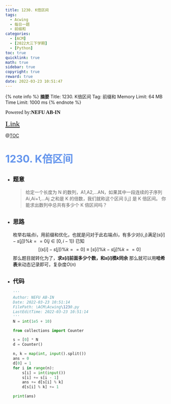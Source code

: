 ```yaml
---
title: 1230. K倍区间
tags:
  - Acwing
  - 每日一题
  - 前缀和
categories:
  - [ACM]
  - [2022大三下学期]
  - [Python]
toc: true
quicklink: true
math: true
sidebar: true
copyright: true
reward: true
date: 2022-03-23 10:51:47
---
```



{% note info %}
**摘要**
Title: 1230. K倍区间
Tag: 前缀和
Memory Limit: 64 MB
Time Limit: 1000 ms
{% endnote %}
<!-- more -->

<font size=3 face=楷体>Powered by:**NEFU AB-IN**</font>

<font color=#FFA500 size=5 face=楷体>[Link](https://www.acwing.com/problem/content/1232/)</font>

@[TOC](文章目录)

# <font color=#6495ED size=6>1230. K倍区间</font>

* ## <font size=4 face=粗体>题意</font>

  >给定一个长度为 N 的数列，A1,A2,…AN，如果其中一段连续的子序列 Ai,Ai+1,…Aj 之和是 K 的倍数，我们就称这个区间 [i,j] 是 K 倍区间。
  >你能求出数列中总共有多少个 K 倍区间吗？

* ## <font size=4 face=粗体>思路</font>

  枚举右端点i，用前缀和优化，也就是问对于此右端点i，有多少对$(i, j)$满足$(s[i] - s[j]) \% k == 0 (j\in[0, i - 1])$ 
  已知
  $$
  [(s[i] - s[j]) \% k == 0 ]\equiv [s[i] \% k - s[j] \% k == 0]
  $$
  那么题目就转化为了，**求$s[i]$前面多少个数，和$s[i]$模$k$同余**
  那么就可以用**哈希表**来动态记录即可，复杂度$O(n)$

* ## <font size=4 face=粗体>代码</font>

  ```python
  '''
  Author: NEFU AB-IN
  Date: 2022-03-23 10:51:14
  FilePath: \ACM\Acwing\1230.py
  LastEditTime: 2022-03-23 10:51:14
  '''
  N = int(1e5 + 10)

  from collections import Counter

  s = [0] * N
  d = Counter()

  n, k = map(int, input().split())
  ans = 0
  d[0] = 1
  for i in range(n):
      s[i] = int(input())
      s[i] += s[i - 1]
      ans += d[s[i] % k]
      d[s[i] % k] += 1

  print(ans)
  ```